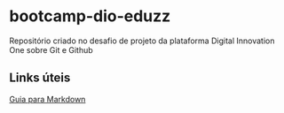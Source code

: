 # bootcamp-dio-eduzz
Repositório criado no desafio de projeto da plataforma Digital Innovation One sobre Git e Github

## Links úteis
[Guia para Markdown](https://www.markdownguide.org/basic-syntax/)
